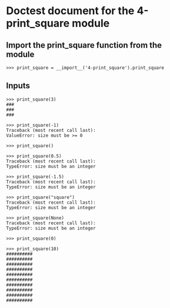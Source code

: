 # Doctest document for the 4-print_square module

## Import the print_square function from the module

    >>> print_square = __import__('4-print_square').print_square

## Inputs

    >>> print_square(3)
    ###
    ###
    ###

    >>> print_square(-1)
    Traceback (most recent call last):
    ValueError: size must be >= 0

    >>> print_square()

    >>> print_square(0.5)
    Traceback (most recent call last):
    TypeError: size must be an integer

    >>> print_square(-1.5)
    Traceback (most recent call last):
    TypeError: size must be an integer

    >>> print_square("square")
    Traceback (most recent call last):
    TypeError: size must be an integer

    >>> print_square(None)
    Traceback (most recent call last):
    TypeError: size must be an integer

    >>> print_square(0)

    >>> print_square(10)
    ##########
    ##########
    ##########
    ##########
    ##########
    ##########
    ##########
    ##########
    ##########
    ##########
